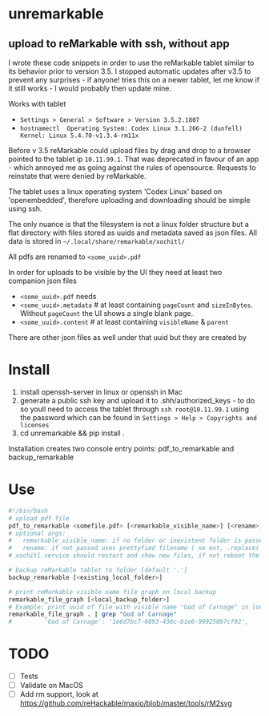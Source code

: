 # unremarkable
## upload to reMarkable with ssh, without app 
I wrote these code snippets in order to use the reMarkable tablet similar to its behavior prior to version 3.5.  I stopped automatic updates after v3.5 to prevent any surprises - if anyone! tries this on a newer tablet, let me know if it still works - I would probably then update mine.

Works with tablet
* `Settings > General > Software > Version 3.5.2.1807`
* `hostnamectl  Operating System: Codex Linux 3.1.266-2 (dunfell) Kernel: Linux 5.4.70-v1.3.4-rm11x`

Before v 3.5 reMarkable could upload files by drag and drop to a browser pointed to the tablet ip `10.11.99.1`. That was deprecated in favour of an app - which annoyed me as going against the rules of opensource. Requests to reinstate that were denied by reMarkable.

The tablet uses a linux operating system 'Codex Linux' based on 'openembedded', therefore uploading and downloading should be simple using ssh.

The only nuance is that the filesystem is not a linux folder structure but a flat directory with files stored as uuids and metadata saved as json files. All data is stored in 
`~/.local/share/remarkable/xochitl/`

All pdfs are renamed to `<some_uuid>.pdf`

In order for uploads to be visible by the UI they need at least two companion json files 
* `<some_uuid>.pdf` needs
* `<some_uuid>.metadata` # at least containing `pageCount` and `sizeInBytes`. Without `pageCount` the UI shows a single blank page.
* `<some_uuid>.content` # at least containing `visibleName` & `parent`


There are other json files as well under that uuid but they are created by

# Install
1. install openssh-server in linux or openssh in Mac
2. generate a public ssh key and upload it to .shh/authorized_keys  - to do so youll need to access the tablet through `ssh root@10.11.99.1`  using the password which can be found in `Settings > Help > Copyrights and licenses`
3. cd unremarkable && pip install .

Installation creates two console entry points:
pdf_to_remarkable and backup_remarkable

# Use
```bash
#!/bin/bash
# upload pdf file
pdf_to_remarkable <somefile.pdf> [<remarkable_visible_name>] [<rename>]
# optional args:
#   remarkable_visible_name: if no folder or inexistent folder is passed, file will be uploaded to myFiles
#   rename: if not passed uses prettyfied filename ( no ext, .replace('_',' '))
# xochitl.service should restart and show new files, if not reboot the reMarkable

# backup reMarkable tablet to folder [default '.']
backup_remarkable [<existing_local_folder>]

# print reMarkable visible name file graph on local backup
remarkable_file_graph [<local_backup_folder>]
# Example: print uuid of file with visible name "God of Carnage" in local folder
remarkable_file_graph . | grep "God of Carnage"
#         'God of Carnage': '1e6d7bc7-6893-436c-b1e6-99925097cf92',
```

# TODO
- [ ] Tests
- [ ] Validate on MacOS
- [ ] Add rm support, look at https://github.com/reHackable/maxio/blob/master/tools/rM2svg